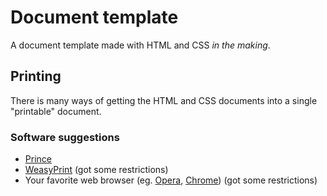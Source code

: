 # Document template

A document template made with HTML and CSS *in the making*.

## Printing

There is many ways of getting the HTML and CSS documents into a single "printable" document. 

### Software suggestions
* [Prince](http://princexml.com)
* [WeasyPrint](http://weasyprint.org) (got some restrictions)
* Your favorite web browser (eg. [Opera](http://opera.com/), [Chrome](http://google.com/chrome/)) (got some restrictions)